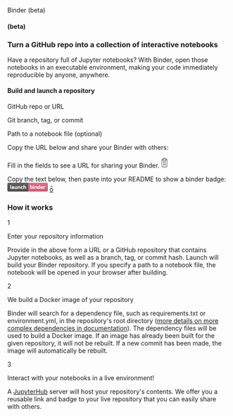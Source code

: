 Binder (beta)

#### (beta)

### Turn a GitHub repo into a collection of interactive notebooks

Have a repository full of Jupyter notebooks? With Binder, open those notebooks in an executable environment, making your code immediately reproducible by anyone, anywhere.

####   Build and launch a repository

   GitHub repo or URL

 Git branch, tag, or commit

 Path to a notebook file (optional)

 Copy the URL below and share your Binder with others:

Fill in the fields to see a URL for sharing your Binder.
 ![](../_resources/032cc861bddc9cd8b47021f8217c9b78.png)

 Copy the text below, then paste into your README to show a binder badge: ![](../_resources/5ba2c131a74eae2b645b6258f3c92228.png)    [](https://mybinder.org/#)

### How it works

 1

 Enter your repository information

Provide in the above form a URL or a GitHub repository that contains Jupyter notebooks, as well as a branch, tag, or commit hash. Launch will build your Binder repository. If you specify a path to a notebook file, the notebook will be opened in your browser after building.

 2

 We build a Docker image of your repository

Binder will search for a dependency file, such as requirements.txt or environment.yml, in the repository's root directory ([more details on more complex dependencies in documentation](http://mybinder.readthedocs.io/en/latest/using.html#preparing-a-repository-for-binder)). The dependency files will be used to build a Docker image. If an image has already been built for the given repository, it will not be rebuilt. If a new commit has been made, the image will automatically be rebuilt.

 3

 Interact with your notebooks in a live environment!

A [JupyterHub](https://jupyterhub.readthedocs.io/en/latest/) server will host your repository's contents. We offer you a reusable link and badge to your live repository that you can easily share with others.